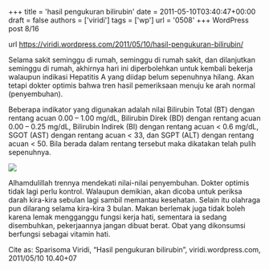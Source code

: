 +++
title = 'hasil pengukuran bilirubin'
date = 2011-05-10T03:40:47+00:00
draft = false
authors = ['viridi']
tags = ['wp']
url = '0508'
+++
WordPress post 8/16 <!--more-->

url https://viridi.wordpress.com/2011/05/10/hasil-pengukuran-bilirubin/

Selama sakit seminggu di rumah, seminggu di rumah sakit, dan dilanjutkan seminggu di rumah, akhirnya hari ini diperbolehkan untuk kembali bekerja walaupun indikasi Hepatitis A yang diidap belum sepenuhnya hilang. Akan tetapi dokter optimis bahwa tren hasil pemeriksaan menuju ke arah normal (penyembuhan).

Beberapa indikator yang digunakan adalah nilai Bilirubin Total (BT) dengan rentang acuan 0.00 – 1.00 mg/dL, Bilirubin Direk (BD) dengan rentang acuan 0.00 – 0.25 mg/dL, Bilirubin Indirek (BI) dengan rentang acuan < 0.6 mg/dL, SGOT (AST) dengan rentang acuan < 33, dan SGPT (ALT) dengan rentang acuan < 50. Bila berada dalam rentang tersebut maka dikatakan telah pulih sepenuhnya.

![](https://viridi.wordpress.com/wp-content/uploads/2011/05/bilirubin-measurements.png)

Alhamdulillah trennya mendekati nilai-nilai penyembuhan. Dokter optimis tidak lagi perlu kontrol. Walaupun demikian, akan dicoba untuk periksa darah kira-kira sebulan lagi sambil memantau kesehatan. Selain itu olahraga pun dilarang selama kira-kira 3 bulan. Makan berlemak juga tidak boleh karena lemak mengganggu fungsi kerja hati, sementara ia sedang disembuhkan, pekerjaannya jangan dibuat berat. Obat yang dikonsumsi berfungsi sebagai vitamin hati.

Cite as: Sparisoma Viridi, “Hasil pengukuran bilirubin”, viridi.wordpress.com, 2011/05/10 10.40+07
